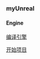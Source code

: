 ### myUnreal

#### Engine

[编译引擎](https://github.com/HushengStudent/myUnreal/blob/main/Doc/01.build%20engine/build%20engine.md)

[开始项目](https://github.com/HushengStudent/myUnreal/blob/main/Doc/02.open%20project/open%20project.md)











